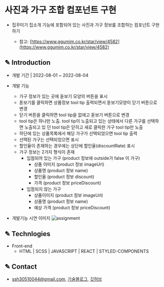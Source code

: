 # 사진과 가구 조합 컴포넌트 구현

- 집꾸미기 집소개 기능에 포함되어 있는 사진과 가구 정보를 조합하는 컴포넌트 구현하기

  - 참고: [https://www.ggumim.co.kr/star/view/4582](https://www.ggumim.co.kr/star/view/4582)

## ✎ Introduction

- 개발 기간 | 2022-08-01 ~ 2022-08-04
- 개발 기능

  - 가구 정보가 있는 곳에 돋보기 모양의 버튼을 표시
  - 돋보기를 클릭하면 상품정보 tool tip 출력되면서 돋보기모양이 닫기 버튼으로 변경
  - 닫기 버튼을 클릭하면 tool tip을 없애고 돋보기 버튼으로 변경
  - tool tip은 하나만 노출. tool tip이 노출되고 있는 상태에서 다른 가구를 선택하면 노출되고 있 던 tool tip은 닫히고 새로 클릭한 가구 tool tip만 노출
  - 하단에 있는 상품목록에서 해당 가구가 선택되었으면 tool tip 출력
  - 선택된 가구는 선택되었으면 표시
  - 할인율이 존재하는 경우에는 상단에 할인율(discountRate) 표시
  - 가구 정보는 2가지 형식이 존재
    - 입점되어 있는 가구 (product 정보에 outside가 false 이 가구)
      - 상품 이미지 (product 정보 imageUrl)
      - 상품명 (product 정보 name)
      - 할인율 (product 정보 discount)
      - 가격 (product 정보 priceDiscount)
    - 입점되지 않는 가구
      - 상품이미지 (product 정보 imageUrl)
      - 상품명 (product 정보 name)
      - 예상 가격 (product 정보 priceDiscount)

- 개발기능 시연 이미지
  ![assignment](https://github.com/Sophie0527/assignment-01/blob/main/public/images/assignment.gif?raw=true)

## ✎ Technlogies

- Front-end
  - HTML | SCSS | JAVASCRIPT | REACT | STYLED-COMPONENTS

## ✎ Contact

- ssh30510044@gmail.com, [기술블로그](https://sophie0527.tistory.com/), [깃허브](https://github.com/Sophie0527)
